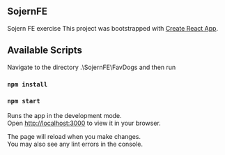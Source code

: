 ## SojernFE
Sojern FE exercise
This project was bootstrapped with [Create React App](https://github.com/facebook/create-react-app).
## Available Scripts

Navigate to the directory .\SojernFE\FavDogs and then run
### `npm install`
### `npm start`

Runs the app in the development mode.\
Open [http://localhost:3000](http://localhost:3000) to view it in your browser.

The page will reload when you make changes.\
You may also see any lint errors in the console.


